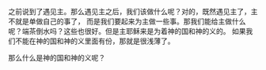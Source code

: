 
之前说到了遇见主。那么遇见主之后，我们该做什么呢？对的，既然遇见主了，主不就是单做自己的事了，
而是我们要起来为主做一些事。那我们能给主做什么呢？端茶倒水吗？这些也很好。但是主耶稣来是为着神的国和神的义的。
如果我们不能在神的国和神的义里面有份，那就是很浅薄了。

那么什么是神的国和神的义呢？